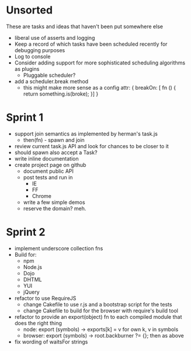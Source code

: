 Unsorted
========
These are tasks and ideas that haven't been put somewhere else

* liberal use of asserts and logging
* Keep a record of which tasks have been scheduled recently for debugging purposes
* Log to console
* Consider adding support for more sophisticated scheduling algorithms as plugins
  * Pluggable scheduler?
* add a scheduler.break method
  * this might make more sense as a config attr: 
    { breakOn: [ fn () { return something.is(broke); }] }

Sprint 1
========
* support join semantics as implemented by herman's task.js
  * then(fn) - spawn and join
* review current task.js API and look for chances to be closer to it
* should spawn also accept a Task?
* write inline documentation
* create project page on github
  * document public API
  * post tests and run in
    * IE
    * FF
    * Chrome
  * write a few simple demos
  * reserve the domain? meh.

Sprint 2
========
* implement underscore collection fns
* Build for:
  * npm
  * Node.js
  * Dojo
  * DHTML
  * YUI
  * jQuery
* refactor to use RequireJS
  * change Cakefile to use r.js and a bootstrap script for the tests
  * change Cakefile to build for the browser with require's build tool
* refactor to provide an export(object) fn to each compiled module that does the right thing
  * node: export (symbols) -> exports[k] = v for own k, v in symbols
  * browser: export (symbols) -> root.backburner ?= {}; then as above
* fix wording of waitsFor strings
